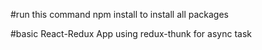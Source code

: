 #run this command npm install to install all packages


#basic React-Redux App
using redux-thunk for async task

